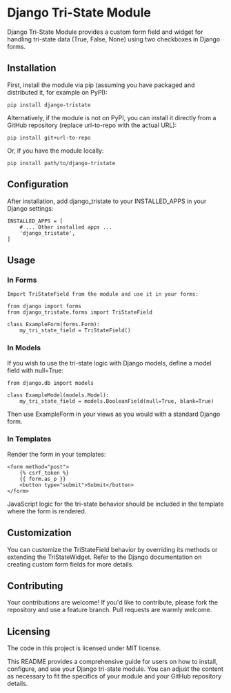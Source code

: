 # Django Tri-State Module

Django Tri-State Module provides a custom form field and widget for handling tri-state data (True, False, None) using two checkboxes in Django forms.

## Installation

First, install the module via pip (assuming you have packaged and distributed it, for example on PyPI):

    pip install django-tristate
Alternatively, if the module is not on PyPI, you can install it directly from a GitHub repository (replace url-to-repo with the actual URL):

    pip install git+url-to-repo
Or, if you have the module locally:

    pip install path/to/django-tristate

## Configuration
After installation, add django_tristate to your INSTALLED_APPS in your Django settings:

    INSTALLED_APPS = [
        # ... Other installed apps ...
        'django_tristate',
    ]

## Usage
### In Forms
    Import TriStateField from the module and use it in your forms:

    from django import forms
    from django_tristate.forms import TriStateField

    class ExampleForm(forms.Form):
        my_tri_state_field = TriStateField()
### In Models
If you wish to use the tri-state logic with Django models, define a model field with null=True:

    from django.db import models

    class ExampleModel(models.Model):
        my_tri_state_field = models.BooleanField(null=True, blank=True)
Then use ExampleForm in your views as you would with a standard Django form.

### In Templates
Render the form in your templates:

    <form method="post">
        {% csrf_token %}
        {{ form.as_p }}
        <button type="submit">Submit</button>
    </form>
JavaScript logic for the tri-state behavior should be included in the template where the form is rendered.

## Customization
You can customize the TriStateField behavior by overriding its methods or extending the TriStateWidget. Refer to the Django documentation on creating custom form fields for more details.

## Contributing
Your contributions are welcome! If you'd like to contribute, please fork the repository and use a feature branch. Pull requests are warmly welcome.

## Licensing
The code in this project is licensed under MIT license.

This README provides a comprehensive guide for users on how to install, configure, and use your Django tri-state module. You can adjust the content as necessary to fit the specifics of your module and your GitHub repository details.





